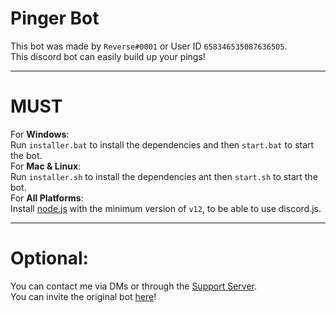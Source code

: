 # Pinger Bot

This bot was made by `Reverse#0001` or User ID `658346535087636505`.\
This discord bot can easily build up your pings!
***
# MUST
For **Windows**:\
Run `installer.bat` to install the dependencies and then `start.bat` to start the bot.\
For **Mac & Linux**:\
Run `installer.sh` to install the dependencies ant then `start.sh` to start the bot.\
For **All Platforms**:\
Install [node.js](https://nodejs.org/en/download/) with the minimum version of `v12`, to be able to use discord.js.
***
# Optional:
You can contact me via DMs or through the [Support Server](https://discord.gg/fWvrhxp).\
You can invite the original bot [here](https://discord.com/oauth2/authorize?client_id=709813192343290027&permissions=8&scope=bot)!

